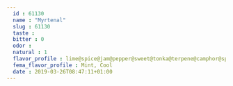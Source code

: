 ```yaml
---
  id : 61130
  name : "Myrtenal"
  slug : 61130
  taste : 
  bitter : 0
  odor : 
  natural : 1
  flavor_profile : lime@spice@jam@pepper@sweet@tonka@terpene@camphor@spicy@cinnamon
  fema_flavor_profile : Mint, Cool
  date : 2019-03-26T08:47:11+01:00
---
```



